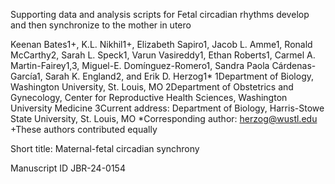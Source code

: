 Supporting data and analysis scripts for 
Fetal circadian rhythms develop and then synchronize to the mother in utero

Keenan Bates1+, K.L. Nikhil1+, Elizabeth Sapiro1, Jacob L. Amme1, Ronald McCarthy2, Sarah L. Speck1, Varun Vasireddy1, Ethan Roberts1, Carmel A. Martin-Fairey1,3, Miguel-E. Domínguez-Romero1, Sandra Paola Cárdenas-García1, Sarah K. England2, and Erik D. Herzog1*
1Department of Biology, Washington University, St. Louis, MO 
2Department of Obstetrics and Gynecology, Center for Reproductive Health Sciences, Washington University Medicine
3Current address: Department of Biology, Harris-Stowe State University, St. Louis, MO 
*Corresponding author: herzog@wustl.edu 
+These authors contributed equally

Short title: Maternal-fetal circadian synchrony

Manuscript ID JBR-24-0154 

